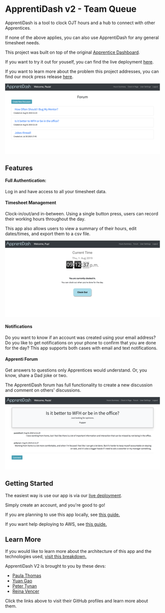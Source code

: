 # ApprentiDash v2 - Team Queue 

ApprentiDash is a tool to clock OJT hours and a hub to connect with other Apprentices. 

If none of the above applies, you can also use ApprentiDash for any general timesheet needs. 

This project was built on top of the original [Apprentice Dashboard](https://github.com/team-boolean/apprenti-dash).



If you want to try it out for youself, you can find the live deployment [here](http://finalprojectapprentidashboard-env.4gepw3ap4a.us-west-2.elasticbeanstalk.com).

If you want to learn more about the problem this project addresses, you can find our mock press release [here](
./supplementalReadmes/PressRelease.md). 

![Discussions Screenshot](./supplementalReadmes/screenshots/ForumTopics.png)

## Features

#### Full Authentication: 
Log in and have access to all your timesheet data. 

#### Timesheet Management

Clock-in/out/and in-between. Using a single button press, users can record their working hours throughout the day.

This app also allows users to view a summary of their hours, edit dates/times, and export them to a csv file.

![Clock Out Page Screenshot](./supplementalReadmes/screenshots/ClockOutPage.png)  

#### Notifications

Do you want to know if an account was created using your email address? Do you like to get notifications on your 
phone to confirm that you are done for the day? This app supports both cases with email and text notifications. 

#### Apprenti Forum

Get answers to questions only Apprentices would understand. Or, you know, share a Dad joke or two. 
 
The ApprentiDash forum has full functionality to create a new discussion and comment on others' discussions.

![Forum Discussion Screenshot](./supplementalReadmes/screenshots/ForumComments.png)


## Getting Started

The easiest way is use our app is via our [live deployment](http://finalprojectapprentidashboard-env.4gepw3ap4a.us-west-2.elasticbeanstalk.com/).

Simply create an account, and you're good to go!

If you are planning to use this app locally, see [this guide.](./supplementalReadmes/LocalDeploy.md) 

If you want help deploying to AWS, see [this guide.](./supplementalReadmes/AWSDeploy.md) 

 
## Learn More

If you would like to learn more about the architecture of this app and the technologies used, 
[visit this breakdown.](supplementalReadmes/Architecture.md) 
   
ApprentiDash V2 is brought to you by these devs: 

   - [Paula Thomas](https://github.com/Paula9t9)
   - [Yuan Gao](https://github.com/ygao0719)
   - [Peter Tynan](https://github.com/pettynan)
   - [Reina Vencer](https://github.com/river-ceanne)
   
  Click the links above to visit their GitHub profiles and learn more about 
   them. 
   
   
   



